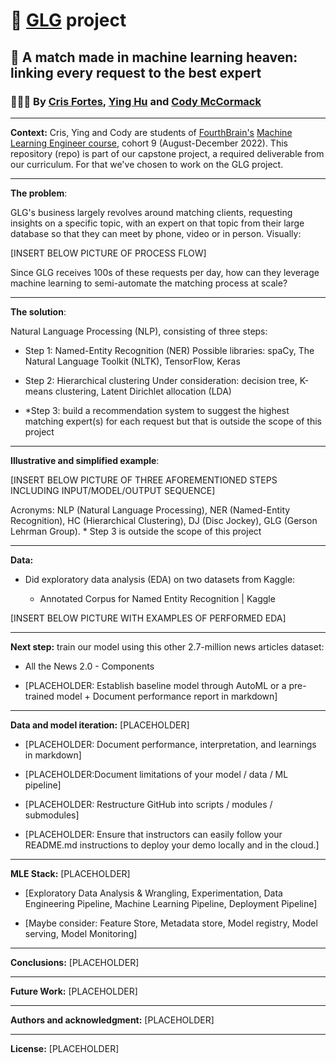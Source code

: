 # 🚀 [GLG](https://glginsights.com/) project

## 🤝 A match made in machine learning heaven: linking every request to the best expert
### 🧑‍🤝‍🧑 By [Cris Fortes](https://www.linkedin.com/in/crisfortes/), [Ying Hu](https://www.linkedin.com/in/ying-hu-math/) and [Cody McCormack](https://www.linkedin.com/in/codymccormack/)

---

**Context:** Cris, Ying and Cody are students of [FourthBrain's](https://fourthbrain.ai/) [Machine Learning Engineer course](https://fourthbrain.ai/courses/machine-learning-engineer/), cohort 9 (August-December 2022). This repository (repo) is part of our capstone project, a required deliverable from our curriculum. For that we've chosen to work on the GLG project.

---

**The problem**: 

GLG's business largely revolves around matching clients, requesting insights on a specific topic, with an expert on that topic from their large database so that they can meet by phone, video or in person. Visually: 

[INSERT BELOW PICTURE OF PROCESS FLOW]

Since GLG receives 100s of these requests per day, how can they leverage machine learning to semi-automate the matching process at scale? 

---

**The solution**:

Natural Language Processing (NLP), consisting of three steps:

- Step 1:  Named-Entity Recognition (NER)
Possible libraries: spaCy, The Natural Language Toolkit (NLTK), TensorFlow, Keras

- Step 2: Hierarchical clustering
Under consideration: decision tree, K-means clustering, Latent Dirichlet allocation (LDA)

- *Step 3: build a recommendation system to suggest the highest matching expert(s) for each request but that is outside the scope of this project

---

**Illustrative and simplified example**: 

[INSERT BELOW PICTURE OF THREE AFOREMENTIONED STEPS INCLUDING INPUT/MODEL/OUTPUT SEQUENCE]

Acronyms: NLP (Natural Language Processing), NER (Named-Entity Recognition), HC (Hierarchical Clustering), 
DJ (Disc Jockey), GLG (Gerson Lehrman Group). * Step 3 is outside the scope of this project

---

**Data:**

- Did exploratory data analysis (EDA) on two datasets from Kaggle:

  - Annotated Corpus for Named Entity Recognition | Kaggle 

[INSERT BELOW PICTURE WITH EXAMPLES OF PERFORMED EDA]

---

**Next step:** train our model using this other 2.7-million news articles dataset:

- All the News 2.0 - Components

- [PLACEHOLDER: Establish baseline model through AutoML or a pre-trained model + Document performance report in markdown]

---

**Data and model iteration:** [PLACEHOLDER]

- [PLACEHOLDER: Document performance, interpretation, and learnings in markdown]

- [PLACEHOLDER:Document limitations of your model / data / ML pipeline]

- [PLACEHOLDER: Restructure GitHub into scripts / modules / submodules]

- [PLACEHOLDER: Ensure that instructors can easily follow your README.md instructions to deploy your demo locally and in the cloud.]

---

**MLE Stack:** [PLACEHOLDER]

- [Exploratory Data Analysis & Wrangling, Experimentation, Data Engineering Pipeline, Machine Learning Pipeline, Deployment Pipeline]

- [Maybe consider: Feature Store, Metadata store, Model registry, Model serving, Model Monitoring]

---

**Conclusions:** [PLACEHOLDER]

---

**Future Work:** [PLACEHOLDER]

---

**Authors and acknowledgment:** [PLACEHOLDER]

---

**License:** [PLACEHOLDER]
